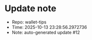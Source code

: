 ﻿# Update note
- Repo: wallet-tips
- Time: 2025-10-13 23:28:56.2972736
- Note: auto-generated update #12
